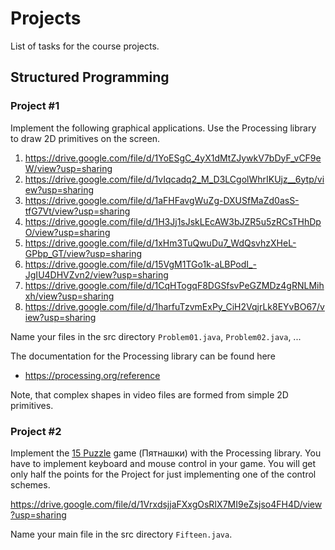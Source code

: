 Projects
========

List of tasks for the course projects.

## Structured Programming

### Project #1

Implement the following graphical applications. Use the Processing library to
draw 2D primitives on the screen.

1. <https://drive.google.com/file/d/1YoESgC_4yX1dMtZJywkV7bDyF_vCF9eW/view?usp=sharing>
2. <https://drive.google.com/file/d/1vIqcadq2_M_D3LCgolWhrIKUjz__6ytp/view?usp=sharing>
3. <https://drive.google.com/file/d/1aFHFavgWuZg-DXUSfMaZd0asS-tfG7Vt/view?usp=sharing>
4. <https://drive.google.com/file/d/1H3Jj1sJskLEcAW3bJZR5u5zRCsTHhDpO/view?usp=sharing>
5. <https://drive.google.com/file/d/1xHm3TuQwuDu7_WdQsvhzXHeL-GPbp_GT/view?usp=sharing>
6. <https://drive.google.com/file/d/15VgM1TGo1k-aLBPodI_-JgIU4DHVZvn2/view?usp=sharing>
7. <https://drive.google.com/file/d/1CqHTogqF8DGSfsvPeGZMDz4gRNLMihxh/view?usp=sharing>
8. <https://drive.google.com/file/d/1harfuTzvmExPy_CiH2VqjrLk8EYvBO67/view?usp=sharing>

Name your files in the src directory `Problem01.java`, `Problem02.java`, ...

The documentation for the Processing library can be found here

* <https://processing.org/reference>

Note, that complex shapes in video files are formed from simple 2D primitives.

### Project #2

Implement the [15 Puzzle](https://en.wikipedia.org/wiki/15_puzzle) game (Пятнашки)
with the Processing library. You have to implement keyboard and mouse control in
your game. You will get only half the points for the Project for just
implementing one of the control schemes.

<https://drive.google.com/file/d/1VrxdsjjaFXxgOsRIX7MI9eZsjso4FH4D/view?usp=sharing>

Name your main file in the src directory `Fifteen.java`.
